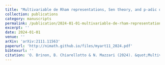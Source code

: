```yaml
---
title: "Multivariable de Rham representations, Sen theory, and p-adic differential operators"
collection: publications
category: manuscripts
permalink: /publication/2024-01-01-multivariable-de-rham-representations
excerpt: ''
date: 2024-01-01
venue: ''
arXiv: 'arXiv:2111.11563'
paperurl: 'http://nimath.github.io/files/myart11_2024.pdf'
bibtexurl: ''
citation: 'O. Brinon, B. Chiarellotto & N. Mazzari (2024). &quot;Multivariable de Rham representations, Sen theory, and p-adic differential operators.&quot; Math. Res. Lett..'
---
```

